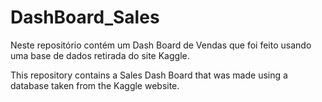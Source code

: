 # DashBoard_Sales

Neste repositório contém um Dash Board de Vendas que foi feito usando uma base de dados retirada do site Kaggle. 

This repository contains a Sales Dash Board that was made using a database taken from the Kaggle website.
